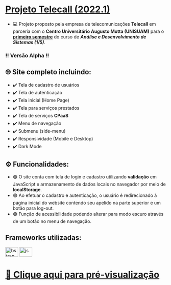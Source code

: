 # <a href="https://telecall.com.br/" target="_blank">Projeto Telecall (2022.1)</a>

- 💻 Projeto proposto pela empresa de telecomunicações **Telecall** em parceria com o **Centro Universitário Augusto Motta (UNISUAM)** para o <ins>**primeiro semestre**</ins> do curso de __*Análise e Desenvolvimento de Sistemas (1/5)*__.

### ‼️ Versão Alpha ‼️

## 🌐 Site completo incluindo:

- ✔️ Tela de cadastro de usuários
- ✔️ Tela de autenticação
- ✔️ Tela inicial (Home Page)
- ✔️ Tela para serviços prestados
- ✔️ Tela de serviços **CPaaS**
- ✔️ Menu de navegação
- ✔️ Submenu (side-menu)
- ✔️ Responsividade (Mobile e Desktop)
- ✔️ Dark Mode

## ⚙️ Funcionalidades:

- 🟢 O site conta com tela de login e cadastro utilizando **validação** em JavaScript e armazenamento de dados locais no navegador por meio de **localStorage**.
- 🟢 Ao efetuar o cadastro e autenticação, o usuário é redirecionado à página inicial do website contendo seu apelido na parte superior e um botão para log-out.
- 🟢 Função de acessibilidade podendo alterar para modo escuro através de um botão no menu de navegação.

## Frameworks utilizadas:
<div style="display: inline_block">
  <img align="center" alt="bstrap" height="30" width="40" src="https://cdn.jsdelivr.net/gh/devicons/devicon/icons/bootstrap/bootstrap-original.svg">
  <img align="center" alt="js" height="30" width="40" src="https://cdn.jsdelivr.net/gh/devicons/devicon/icons/jquery/jquery-original.svg">
</div>

# <a href="https://gsalustrianosouza.github.io/Projeto-Telecall/CPaaS.html" target="_blank">📌 Clique aqui para pré-visualização</a>

          
